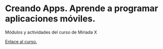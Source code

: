 # Creando Apps. Aprende a programar aplicaciones móviles.
Módulos y actividades del curso de Miríada X

[Enlace al curso.](https://miriadax.net/web/creando-apps-aprende-a-programar-aplicaciones-moviles)
